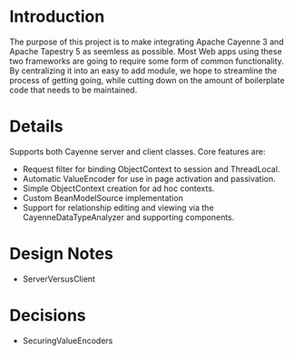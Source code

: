 # Introduction #

The purpose of this project is to make integrating Apache Cayenne 3 and Apache Tapestry 5 as seemless as possible.  Most Web apps using these two frameworks are going to require some form of common functionality.  By centralizing it into an easy to add module, we hope to streamline the process of getting going, while cutting down on the amount of boilerplate code that needs to be maintained.


# Details #

Supports both Cayenne server and client classes.  Core features are:

  * Request filter for binding ObjectContext to session and ThreadLocal.
  * Automatic ValueEncoder for use in page activation and passivation.
  * Simple ObjectContext creation for ad hoc contexts.
  * Custom BeanModelSource implementation
  * Support for relationship editing and viewing via the CayenneDataTypeAnalyzer and supporting components.

# Design Notes #

  * ServerVersusClient

# Decisions #

  * SecuringValueEncoders